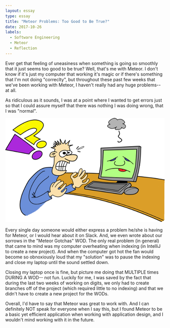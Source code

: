 ```yaml
---
layout: essay
type: essay
title: "Meteor Problems: Too Good to Be True?"
date: 2017-10-26
labels:
  - Software Engineering
  - Meteor
  - Reflection
---
```


Ever get that feeling of uneasiness when something is going so smoothly that it just seems too good to be true? Well, that's me with Meteor. I don't know if it's just my computer that working it's magic or if there's something that I'm not doing "correclty", but throughout these past few weeks that we've been working with Meteor, I haven't really had any huge problems-- at all. 

As ridiculous as it sounds, I was at a point where I wanted to get errors just so that I could assure myself that there was nothing I was doing wrong, that I was "normal".

<img class="ui image" src="/images/computer_frustration_T.png"> 

Every single day someone would either express a problem he/she is having for Meteor, or I would hear about it on Slack. And, we even wrote about our sorrows in the "Meteor Gotchas" WOD. The only real problem (in general) that came to mind was my computer overheating when indexing (in IntelliJ to create a new project). And when the computer got hot the fan would become so obnoxiously loud that my "solution" was to pause the indexing and close my laptop until the sound settled down. 

Closing my laptop once is fine, but picture me doing that MULTIPLE times DURING A WOD-- not fun. Luckily for me, I was saved by the fact that during the last two weeks of working on digits, we only had to create branches off of the project (which required little to no indexing) and that we didn't have to create a new project for the WODs. 

Overall, I'd have to say that Meteor was great to work with. And I can definitely NOT speak for everyone when I say this, but I found Meteor to be a basic yet efficient application when working with application design, and I wouldn't mind working with it in the future. 

